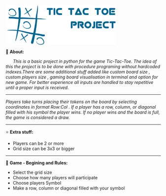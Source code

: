 ![]()
<img width="70%" align="center" alt="Tic Tac Toe Photo" src="https://raw.githubusercontent.com/Devihem/Tic-Tac-Toe-Training/master/tic_tac_toe_img.png" />


📑 **About:**

*‎ ‎ ‎ ‎ ‎ ‎ ‎This is a basic project in python for the game Tic-Tac-Toe.
The idea of this the project is to be done with procedure programing without hardcoded indexes.There are some additional
stuff added like custom board size , custom players size , gaming board visualisation in terminal and option for new
game. For better experience all inputs are handled to stay repetitive until a proper input is received.*

---

*Players take turns placing their tokens on the board by selecting coordinates in format Row:Col .
If a player has a row, column, or diagonal filled with his symbol the player wins.
If no player wins and the board is full, the game is considered a draw.*

---

⭐ **Extra stuff:**

- Players can be 2 or more
- Grid size can be 3x3 or bigger
      
------

📓 **Game - Begining and Rules:**

- Select the grid size
- Choose how many players will participate
- Choose players Symbol
- Make a  row, column or diagonal filled with your symbol



